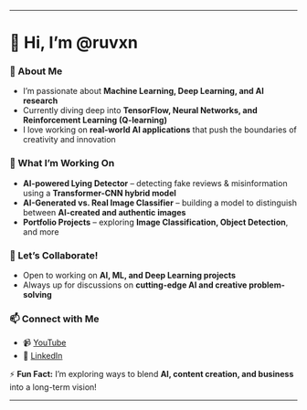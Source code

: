

---

# 👋 Hi, I’m @ruvxn  

### 🚀 About Me  
-  I’m passionate about **Machine Learning, Deep Learning, and AI research**  
-  Currently diving deep into **TensorFlow, Neural Networks, and Reinforcement Learning (Q-learning)**  
-  I love working on **real-world AI applications** that push the boundaries of creativity and innovation  

### 🔬 What I’m Working On  
-  **AI-powered Lying Detector** – detecting fake reviews & misinformation using a **Transformer-CNN hybrid model**  
-  **AI-Generated vs. Real Image Classifier** – building a model to distinguish between **AI-created and authentic images**  
-  **Portfolio Projects** – exploring **Image Classification, Object Detection**, and more  

### 🤝 Let’s Collaborate!  
-  Open to working on **AI, ML, and Deep Learning projects**  
-  Always up for discussions on **cutting-edge AI and creative problem-solving**  

### 📫 Connect with Me  
- 📹 [YouTube](https://www.youtube.com/@ruveenjay)  
- 💼 [LinkedIn](www.linkedin.com/in/ruveen-jayasinghe-86bb30240)  


⚡ **Fun Fact:** I’m exploring ways to blend **AI, content creation, and business** into a long-term vision!  

---
